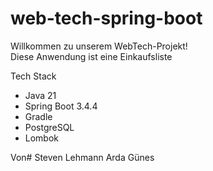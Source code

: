 # web-tech-spring-boot
Willkommen zu unserem WebTech-Projekt!  
Diese Anwendung ist eine Einkaufsliste

Tech Stack
- Java 21
- Spring Boot 3.4.4
- Gradle
- PostgreSQL
- Lombok

Von#
Steven Lehmann
Arda Günes
